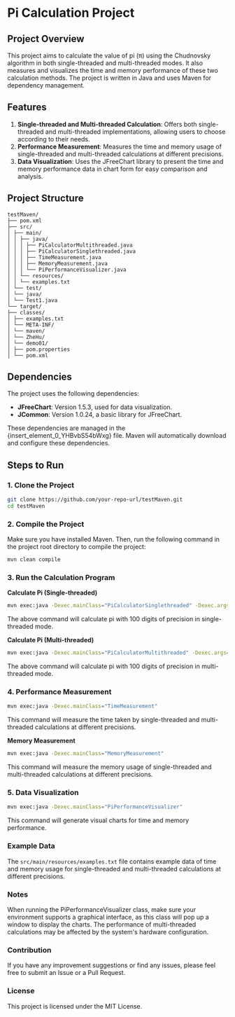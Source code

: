 # Pi Calculation Project

## Project Overview
This project aims to calculate the value of pi (π) using the Chudnovsky algorithm in both single-threaded and multi-threaded modes. It also measures and visualizes the time and memory performance of these two calculation methods. The project is written in Java and uses Maven for dependency management.

## Features
1. **Single-threaded and Multi-threaded Calculation**: Offers both single-threaded and multi-threaded implementations, allowing users to choose according to their needs.
2. **Performance Measurement**: Measures the time and memory usage of single-threaded and multi-threaded calculations at different precisions.
3. **Data Visualization**: Uses the JFreeChart library to present the time and memory performance data in chart form for easy comparison and analysis.

## Project Structure
```
testMaven/
├── pom.xml
├── src/
│ ├── main/
│ │ ├── java/
│ │ │ ├── PiCalculatorMultithreaded.java
│ │ │ ├── PiCalculatorSinglethreaded.java
│ │ │ ├── TimeMeasurement.java
│ │ │ ├── MemoryMeasurement.java
│ │ │ └── PiPerformanceVisualizer.java
│ │ └── resources/
│ │ └── examples.txt
│ └── test/
│ └── java/
│ └── Test1.java
└── target/
├── classes/
│ ├── examples.txt
│ └── META-INF/
│ └── maven/
│ └── ZheHu/
│ └── demo01/
│ ├── pom.properties
│ └── pom.xml
```

## Dependencies
The project uses the following dependencies:
- **JFreeChart**: Version 1.5.3, used for data visualization.
- **JCommon**: Version 1.0.24, a basic library for JFreeChart.

These dependencies are managed in the {insert\_element\_0\_YHBvbS54bWxg} file. Maven will automatically download and configure these dependencies.

## Steps to Run
### 1. Clone the Project
```bash
git clone https://github.com/your-repo-url/testMaven.git
cd testMaven
```

### 2. Compile the Project
Make sure you have installed Maven. Then, run the following command in the project root directory to compile the project:
```bash
mvn clean compile
```

### 3. Run the Calculation Program
**Calculate Pi (Single-threaded)**
```bash
mvn exec:java -Dexec.mainClass="PiCalculatorSinglethreaded" -Dexec.args="100"
```
The above command will calculate pi with 100 digits of precision in single-threaded mode.

**Calculate Pi (Multi-threaded)**
```bash
mvn exec:java -Dexec.mainClass="PiCalculatorMultithreaded" -Dexec.args="100"
```
The above command will calculate pi with 100 digits of precision in multi-threaded mode.

### 4. Performance Measurement
```bash
mvn exec:java -Dexec.mainClass="TimeMeasurement"
```
This command will measure the time taken by single-threaded and multi-threaded calculations at different precisions.

**Memory Measurement**
```bash
mvn exec:java -Dexec.mainClass="MemoryMeasurement"
```
This command will measure the memory usage of single-threaded and multi-threaded calculations at different precisions.

### 5. Data Visualization
```bash
mvn exec:java -Dexec.mainClass="PiPerformanceVisualizer"
```
This command will generate visual charts for time and memory performance.

### Example Data
The `src/main/resources/examples.txt` file contains example data of time and memory usage for single-threaded and multi-threaded calculations at different precisions.

### Notes
When running the PiPerformanceVisualizer class, make sure your environment supports a graphical interface, as this class will pop up a window to display the charts.
The performance of multi-threaded calculations may be affected by the system's hardware configuration.

### Contribution
If you have any improvement suggestions or find any issues, please feel free to submit an Issue or a Pull Request.

### License
This project is licensed under the MIT License.
